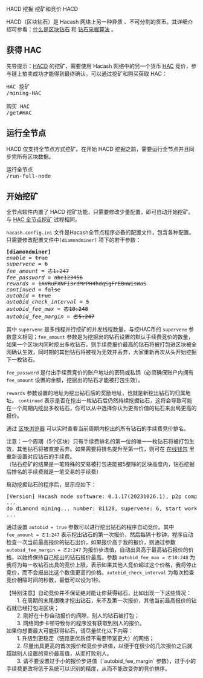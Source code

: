 HACD 挖掘
挖矿和竞价 HACD



HACD（区块钻石）是 Hacash 网络上另一种异质 、不可分割的货币。其详细介绍可参看：[什么是区块钻石](https://github.com/hacash/doc-chinese/blob/master/whitepaper.md#5-%E5%8C%BA%E5%9D%97%E9%92%BB%E7%9F%B3) 和 [钻石采掘算法](https://github.com/hacash/doc-chinese/blob/master/whitepaper.md#3-%E9%92%BB%E7%9F%B3%E9%87%87%E6%8E%98) 。

## 获得 HAC

先导提示：[HACD](/HACD) 的挖矿，需要使用 Hacash 网络中的另一个货币 [HAC](/HAC) 竞价，参与链上拍卖成功才能得到最终确认。可以通过挖矿和购买获取 HAC：

<pre class="links">
HAC 挖矿
/mining-HAC

购买 HAC
/get#HAC
</pre>

## 运行全节点

HACD 仅支持全节点方式挖矿。在开始 HACD 挖掘之前，需要运行全节点并且同步完所有区块数据。

<pre class="links">
运行全节点
/run-full-node
</pre>


## 开始挖矿

全节点软件内置了 HACD 挖矿功能，只需要修改少量配置，即可自动开始挖矿。与 [HAC 全节点挖矿](/mining-HAC#fullnode) 过程相同。

`hacash.config.ini` 文件是Hacash全节点程序必备的配置文件，包含各种配置。只需要修改配置文件中`[diamondminer]` 项下的若干参数：

<pre class="log cnf">
<b>[diamondminer]</b>
<i>enable</i> = <s>true</s>
<i>supervene</i> = <s>6</s>
<i>fee_amount</i> = <s>ㄜ1:247</s>
<i>fee_password</i> = <s>abc123456</s>
<i>rewards</i> = <s>1AVRuFXNFi3rdMrPH4hdqSgFrEBnWisWaS</s>
<i>continued</i> = <s>false</s>
<i>autobid</i> = <s>true</s>
<i>autobid_check_interval</i> = <s>5</s>
<i>autobid_fee_max</i> = <s>ㄜ10:248</s>
<i>autobid_fee_margin</i> = <s>ㄜ5:247</s>
</pre>

其中 `supervene` 是多线程并行挖矿的并发线程数量，与挖HAC币的 `supervene` 参数意义相同；`fee_amount` 参数是为挖掘出的钻石设置的默认手续费竞价的数量，如果一个区块内同时挖出多枚钻石，则手续费报价最高的钻石将被打包进区块被全网确认生效，同时期的其他钻石将被视为无效并丢弃，大家重新再次从头开始挖掘下一枚钻石。

`fee_password` 是付出手续费竞价的账户地址的密码或私钥（必须确保账户内拥有 `fee_amount` 设置的余额，挖掘出的钻石才能被打包生效）。

`rewards` 参数设置的地址为挖出钻石后的奖励地址，也就是新挖出钻石的归属地址。  `continued` 表示是否在挖出一枚钻石后仍然持续挖掘钻石，这将会导致可能在一个周期内挖出多枚钻石，你可以从中选择你认为更有价值的钻石来出局更高的报价。

通过 [区块浏览器](https://explorer.hacash.org?lang=[:=lang.useset:]) 可以实时查看当前周期内挖出的所有钻石的手续费竞价排名。

<p class="note">注意：一个周期（5个区块）只有手续费排名的第一位的唯一一枚钻石将被打包生效，其他钻石将被直接丢弃。如果需要将排名提升至第一位，则可在 <a href="https://wallet.hacash.org?lang=[:=lang.useset:]">在线钱包</a> 里重新设置对应钻石的手续费。<br/>（钻石挖矿的结果是一笔特殊的交易被打包进能被5整除的区块高度内，钻石挖掘后排名的手续费就是一笔交易的手续费）</p>

启动挖掘钻石的程序后，显示应如下：

<pre class="print">[Version] Hacash node software: 0.1.17(20231026.1), p2p compatible: block version[1], transaction type [2], action kind [12], repair num [1]
...
do diamond mining... number: 81128, supervene: 6, start worker: #1 #2 #4 #5 #6 #3
...
</pre>

通过设置 `autobid = true` 参数可以进行挖出钻石的程序自动竞价。其中 `fee_amount = ㄜ1:247` 表示挖出钻石的第一次报价，然后每隔十秒钟，程序自动检查一次当前最高报价的钻石出价，如果报价高于我的报价，则通过参数 `autobid_fee_margin = ㄜ2:247` 为报价步进值，自动出具高于最高钻石报价的价格，以始终保持自己挖出的钻石报价最高。参数 `autobid_fee_max = ㄜ10:248` 为我将为每一枚钻石出具的竞价上限，表示如果其他人竞价超过这个价格，我将停止竞价，而不会报出比这个数值更高的价格。`autobid_check_interval` 为每次检查竞价相隔时间的秒数，最低可以设为1秒。

<p class="note">【特别注意】自动竞价并不保证绝对能让你获得钻石，比如出现一下这些情况：<br/>
　　1. 在周期的末尾很晚才挖出钻石，来不及第一次报价，其他当前最高报价的钻石就已经打包进区块；<br/>
　　2. 刚好在十秒自动报价的间隙，别人的钻石被打包；<br/> 
　　3. 网络同步卡顿导致你的程序没有获取到别人的报价。<br/>
如果你想要最大可能获得钻石，请尽量优化以下内容：<br/>
　　1. 升级到更稳定（链路更优质但不需要带宽更大）的网络；<br/>
　　2. 尽量出具更高的首次报价和竞价步进值，以便于在很少的几次报价之后就超越别人设置的竞价最高值，从而打败别人。<br/>
　　3. 请不要设置过于小的报价步进值（`autobid_fee_margin` 参数），过于小的手续费更改将低于系统可以识别的精度，从而不能改变你的竞价排序。<br/>
</p>